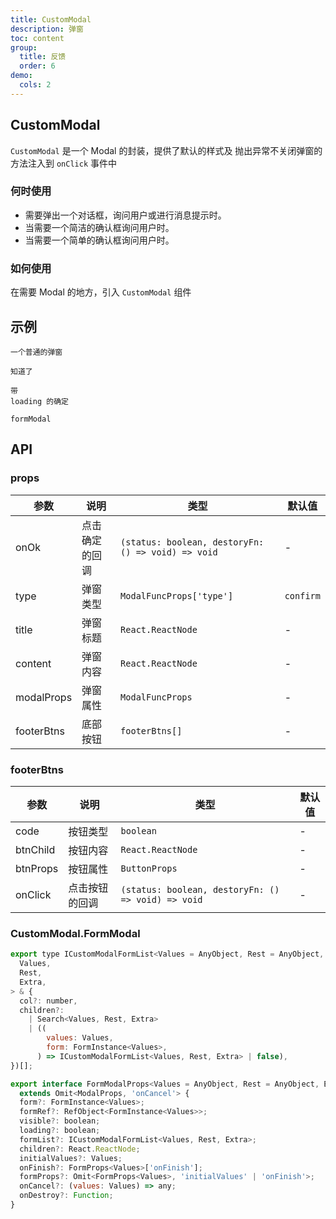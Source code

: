 ```yaml
---
title: CustomModal
description: 弹窗
toc: content
group:
  title: 反馈
  order: 6
demo:
  cols: 2
---
```


## CustomModal

`CustomModal` 是一个 Modal 的封装，提供了默认的样式及 抛出异常不关闭弹窗的方法注入到 `onClick` 事件中

### 何时使用

- 需要弹出一个对话框，询问用户或进行消息提示时。
- 当需要一个简洁的确认框询问用户时。
- 当需要一个简单的确认框询问用户时。

### 如何使用

在需要 Modal 的地方，引入 `CustomModal` 组件

## 示例

<code src="./demo/demo1.tsx">一个普通的弹窗</code>

<code src="./demo/demo2.tsx">知道了</code>

<code src="./demo/demo3.tsx" description="只有type='confirm'才可以">带 loading 的确定</code>

<code src="./demo/demo4.tsx">formModal</code>

## API

### props

| 参数       | 说明           | 类型                                               | 默认值    |
| ---------- | -------------- | -------------------------------------------------- | --------- |
| onOk       | 点击确定的回调 | `(status: boolean, destoryFn: () => void) => void` | -         |
| type       | 弹窗类型       | `ModalFuncProps['type']`                           | `confirm` |
| title      | 弹窗标题       | `React.ReactNode`                                  | -         |
| content    | 弹窗内容       | `React.ReactNode`                                  | -         |
| modalProps | 弹窗属性       | `ModalFuncProps`                                   | -         |
| footerBtns | 底部按钮       | `footerBtns[]`                                     | -         |

### footerBtns

| 参数     | 说明           | 类型                                               | 默认值 |
| -------- | -------------- | -------------------------------------------------- | ------ |
| code     | 按钮类型       | `boolean`                                          | -      |
| btnChild | 按钮内容       | `React.ReactNode`                                  | -      |
| btnProps | 按钮属性       | `ButtonProps`                                      | -      |
| onClick  | 点击按钮的回调 | `(status: boolean, destoryFn: () => void) => void` | -      |

### CustomModal.FormModal

```js
export type ICustomModalFormList<Values = AnyObject, Rest = AnyObject, Extra = unknown> = (Search<
  Values,
  Rest,
  Extra,
> & {
  col?: number,
  children?:
    | Search<Values, Rest, Extra>
    | ((
        values: Values,
        form: FormInstance<Values>,
      ) => ICustomModalFormList<Values, Rest, Extra> | false),
})[];

export interface FormModalProps<Values = AnyObject, Rest = AnyObject, Extra = unknown>
  extends Omit<ModalProps, 'onCancel'> {
  form?: FormInstance<Values>;
  formRef?: RefObject<FormInstance<Values>>;
  visible?: boolean;
  loading?: boolean;
  formList?: ICustomModalFormList<Values, Rest, Extra>;
  children?: React.ReactNode;
  initialValues?: Values;
  onFinish?: FormProps<Values>['onFinish'];
  formProps?: Omit<FormProps<Values>, 'initialValues' | 'onFinish'>;
  onCancel?: (values: Values) => any;
  onDestroy?: Function;
}
```
